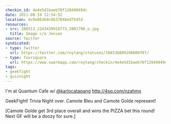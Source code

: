 ```yaml
---
checkin_id: 4e4e5d1baeb70f12849049dc
date: 2011-08-19 12:54:52
location: 4c9a063b9c663704bed754fd
resources:
- src: 288513_2243439918773_2001790_o.jpg
  title: Image c/o Jensen
source: twitter
syndicated:
- type: twitter
  url: https://twitter.com/roytang/statuses/104536809190600707/
- type: foursquare
  url: https://www.swarmapp.com/roytang/checkin/4e4e5d1baeb70f12849049dc
tags:
- geekfight
- quiznight
---
```


I'm at Quantum Cafe w/ [@karlocatapang](https://twitter.com/karlocatapang/) http://4sq.com/nzahmx

GeekFight! Trivia Night over. Camote Bleu and Camote Golde represent!

[Camote Golde get 3rd place overall and wins the PIZZA bet this round! Next GF will be a doozy for sure.]